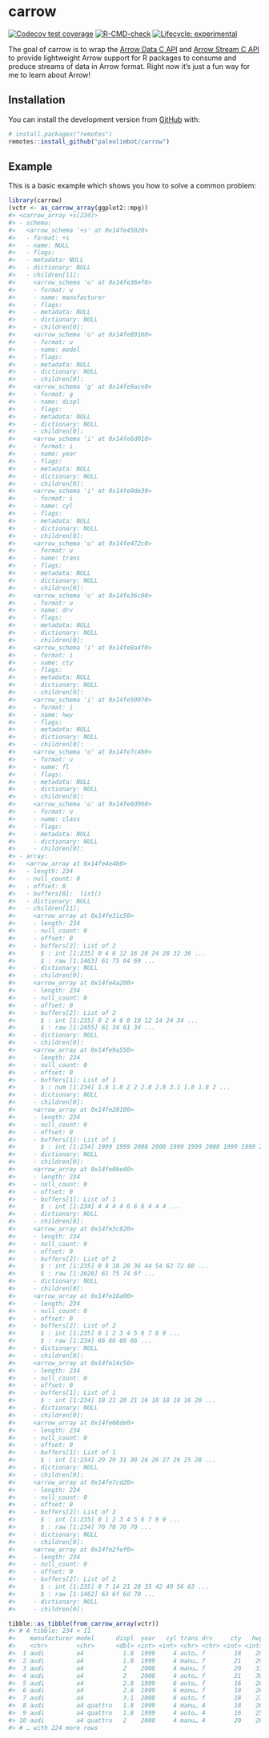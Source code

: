 
<!-- README.md is generated from README.Rmd. Please edit that file -->

# carrow

<!-- badges: start -->

[![Codecov test
coverage](https://codecov.io/gh/paleolimbot/carrow/branch/master/graph/badge.svg)](https://codecov.io/gh/paleolimbot/carrow?branch=master)
[![R-CMD-check](https://github.com/paleolimbot/carrow/workflows/R-CMD-check/badge.svg)](https://github.com/paleolimbot/carrow/actions)
[![Lifecycle:
experimental](https://img.shields.io/badge/lifecycle-experimental-orange.svg)](https://lifecycle.r-lib.org/articles/stages.html#experimental)
<!-- badges: end -->

The goal of carrow is to wrap the [Arrow Data C
API](https://arrow.apache.org/docs/format/CDataInterface.html) and
[Arrow Stream C
API](https://arrow.apache.org/docs/format/CStreamInterface.html) to
provide lightweight Arrow support for R packages to consume and produce
streams of data in Arrow format. Right now it’s just a fun way for me to
learn about Arrow!

## Installation

You can install the development version from
[GitHub](https://github.com/) with:

``` r
# install.packages("remotes")
remotes::install_github("paleolimbot/carrow")
```

## Example

This is a basic example which shows you how to solve a common problem:

``` r
library(carrow)
(vctr <- as_carrow_array(ggplot2::mpg))
#> <carrow_array +s[234]>
#> - schema:
#>   <arrow_schema '+s' at 0x14fe45020>
#>   - format: +s
#>   - name: NULL
#>   - flags:
#>   - metadata: NULL
#>   - dictionary: NULL
#>   - children[11]:
#>     <arrow_schema 'u' at 0x14fe36ef0>
#>     - format: u
#>     - name: manufacturer
#>     - flags:
#>     - metadata: NULL
#>     - dictionary: NULL
#>     - children[0]:
#>     <arrow_schema 'u' at 0x14fe89160>
#>     - format: u
#>     - name: model
#>     - flags:
#>     - metadata: NULL
#>     - dictionary: NULL
#>     - children[0]:
#>     <arrow_schema 'g' at 0x14fe9ace0>
#>     - format: g
#>     - name: displ
#>     - flags:
#>     - metadata: NULL
#>     - dictionary: NULL
#>     - children[0]:
#>     <arrow_schema 'i' at 0x14fe6d010>
#>     - format: i
#>     - name: year
#>     - flags:
#>     - metadata: NULL
#>     - dictionary: NULL
#>     - children[0]:
#>     <arrow_schema 'i' at 0x14fe0de30>
#>     - format: i
#>     - name: cyl
#>     - flags:
#>     - metadata: NULL
#>     - dictionary: NULL
#>     - children[0]:
#>     <arrow_schema 'u' at 0x14fe472c0>
#>     - format: u
#>     - name: trans
#>     - flags:
#>     - metadata: NULL
#>     - dictionary: NULL
#>     - children[0]:
#>     <arrow_schema 'u' at 0x14fe36c00>
#>     - format: u
#>     - name: drv
#>     - flags:
#>     - metadata: NULL
#>     - dictionary: NULL
#>     - children[0]:
#>     <arrow_schema 'i' at 0x14fe0a4f0>
#>     - format: i
#>     - name: cty
#>     - flags:
#>     - metadata: NULL
#>     - dictionary: NULL
#>     - children[0]:
#>     <arrow_schema 'i' at 0x14fe50970>
#>     - format: i
#>     - name: hwy
#>     - flags:
#>     - metadata: NULL
#>     - dictionary: NULL
#>     - children[0]:
#>     <arrow_schema 'u' at 0x14fe7c4b0>
#>     - format: u
#>     - name: fl
#>     - flags:
#>     - metadata: NULL
#>     - dictionary: NULL
#>     - children[0]:
#>     <arrow_schema 'u' at 0x14fe0d960>
#>     - format: u
#>     - name: class
#>     - flags:
#>     - metadata: NULL
#>     - dictionary: NULL
#>     - children[0]:
#> - array:
#>   <arrow_array at 0x14fe4e4b0>
#>   - length: 234
#>   - null_count: 0
#>   - offset: 0
#>   - buffers[0]:  list()
#>   - dictionary: NULL
#>   - children[11]:
#>     <arrow_array at 0x14fe31c50>
#>     - length: 234
#>     - null_count: 0
#>     - offset: 0
#>     - buffers[2]: List of 2
#>       $ : int [1:235] 0 4 8 12 16 20 24 28 32 36 ...
#>       $ : raw [1:1463] 61 75 64 69 ...
#>     - dictionary: NULL
#>     - children[0]:
#>     <arrow_array at 0x14fe4a200>
#>     - length: 234
#>     - null_count: 0
#>     - offset: 0
#>     - buffers[2]: List of 2
#>       $ : int [1:235] 0 2 4 6 8 10 12 14 24 34 ...
#>       $ : raw [1:2455] 61 34 61 34 ...
#>     - dictionary: NULL
#>     - children[0]:
#>     <arrow_array at 0x14fe9a550>
#>     - length: 234
#>     - null_count: 0
#>     - offset: 0
#>     - buffers[1]: List of 1
#>       $ : num [1:234] 1.8 1.8 2 2 2.8 2.8 3.1 1.8 1.8 2 ...
#>     - dictionary: NULL
#>     - children[0]:
#>     <arrow_array at 0x14fe20100>
#>     - length: 234
#>     - null_count: 0
#>     - offset: 0
#>     - buffers[1]: List of 1
#>       $ : int [1:234] 1999 1999 2008 2008 1999 1999 2008 1999 1999 2008 ...
#>     - dictionary: NULL
#>     - children[0]:
#>     <arrow_array at 0x14fe0be40>
#>     - length: 234
#>     - null_count: 0
#>     - offset: 0
#>     - buffers[1]: List of 1
#>       $ : int [1:234] 4 4 4 4 6 6 6 4 4 4 ...
#>     - dictionary: NULL
#>     - children[0]:
#>     <arrow_array at 0x14fe3c820>
#>     - length: 234
#>     - null_count: 0
#>     - offset: 0
#>     - buffers[2]: List of 2
#>       $ : int [1:235] 0 8 18 28 36 44 54 62 72 80 ...
#>       $ : raw [1:2026] 61 75 74 6f ...
#>     - dictionary: NULL
#>     - children[0]:
#>     <arrow_array at 0x14fe16a90>
#>     - length: 234
#>     - null_count: 0
#>     - offset: 0
#>     - buffers[2]: List of 2
#>       $ : int [1:235] 0 1 2 3 4 5 6 7 8 9 ...
#>       $ : raw [1:234] 66 66 66 66 ...
#>     - dictionary: NULL
#>     - children[0]:
#>     <arrow_array at 0x14fe14c50>
#>     - length: 234
#>     - null_count: 0
#>     - offset: 0
#>     - buffers[1]: List of 1
#>       $ : int [1:234] 18 21 20 21 16 18 18 18 16 20 ...
#>     - dictionary: NULL
#>     - children[0]:
#>     <arrow_array at 0x14fe08de0>
#>     - length: 234
#>     - null_count: 0
#>     - offset: 0
#>     - buffers[1]: List of 1
#>       $ : int [1:234] 29 29 31 30 26 26 27 26 25 28 ...
#>     - dictionary: NULL
#>     - children[0]:
#>     <arrow_array at 0x14fe7cd20>
#>     - length: 234
#>     - null_count: 0
#>     - offset: 0
#>     - buffers[2]: List of 2
#>       $ : int [1:235] 0 1 2 3 4 5 6 7 8 9 ...
#>       $ : raw [1:234] 70 70 70 70 ...
#>     - dictionary: NULL
#>     - children[0]:
#>     <arrow_array at 0x14fe2fef0>
#>     - length: 234
#>     - null_count: 0
#>     - offset: 0
#>     - buffers[2]: List of 2
#>       $ : int [1:235] 0 7 14 21 28 35 42 49 56 63 ...
#>       $ : raw [1:1462] 63 6f 6d 70 ...
#>     - dictionary: NULL
#>     - children[0]:
```

``` r
tibble::as_tibble(from_carrow_array(vctr))
#> # A tibble: 234 × 11
#>    manufacturer model      displ  year   cyl trans drv     cty   hwy fl    class
#>    <chr>        <chr>      <dbl> <int> <int> <chr> <chr> <int> <int> <chr> <chr>
#>  1 audi         a4           1.8  1999     4 auto… f        18    29 p     comp…
#>  2 audi         a4           1.8  1999     4 manu… f        21    29 p     comp…
#>  3 audi         a4           2    2008     4 manu… f        20    31 p     comp…
#>  4 audi         a4           2    2008     4 auto… f        21    30 p     comp…
#>  5 audi         a4           2.8  1999     6 auto… f        16    26 p     comp…
#>  6 audi         a4           2.8  1999     6 manu… f        18    26 p     comp…
#>  7 audi         a4           3.1  2008     6 auto… f        18    27 p     comp…
#>  8 audi         a4 quattro   1.8  1999     4 manu… 4        18    26 p     comp…
#>  9 audi         a4 quattro   1.8  1999     4 auto… 4        16    25 p     comp…
#> 10 audi         a4 quattro   2    2008     4 manu… 4        20    28 p     comp…
#> # … with 224 more rows
```
